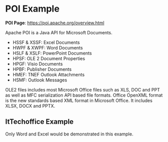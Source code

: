 # POI Example

**POI Page**: https://poi.apache.org/overview.html

Apache POI is a Java API for Microsoft Documents.

* HSSF & XSSF: Excel Documents
* HWPF & XWPF: Word Documents
* HSLF & XSLF: PowerPoint Documents
* HPSF: OLE 2 Document Properties
* HPGF: Visio Documents
* HPBF: Publisher Documents
* HMEF: TNEF Outlook Attachments
* HSMF: Outlook Messages

OLE2 files includes most Microsoft Office files such as XLS, DOC and PPT as well as MFC serialization API based file formats.
Office OpenXML format is the new standards based XML format in Microsoft Office. It includes XLSX, DOCX and PPTX. 

## ItTechoffice Example

Only Word and Excel would be demonstrated in this example.
